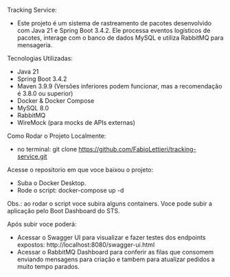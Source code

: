 Tracking Service: 
 - Este projeto é um sistema de rastreamento de pacotes desenvolvido com Java 21 e Spring Boot 3.4.2. Ele processa eventos logísticos de pacotes, interage com o banco de dados MySQL e utiliza RabbitMQ para mensageria.

Tecnologias Utilizadas: 
 - Java 21
 - Spring Boot 3.4.2
 - Maven 3.9.9 (Versões inferiores podem funcionar, mas a recomendação é 3.8.0 ou superior)
 - Docker & Docker Compose
 - MySQL 8.0
 - RabbitMQ
 - WireMock (para mocks de APIs externas)

Como Rodar o Projeto Localmente: 
 - no terminal: git clone https://github.com/FabioLettieri/tracking-service.git

Acesse o repositorio em que voce baixou o projeto: 
 - Suba o Docker Desktop.
 - Rode o script: docker-compose up -d

Obs.: ao rodar o script voce subira alguns containers.
Voce pode subir a aplicação pelo Boot Dashboard do STS.

Após subir voce poderá: 
 - Acessar o Swagger UI para visualizar e fazer testes dos endpoints expostos: http://localhost:8080/swagger-ui.html
 - Acessar o RabbitMQ Dashboard para conferir as filas que consomem enviando mensagens para criação e tambem para atualizar pedidos a muito tempo parados.
